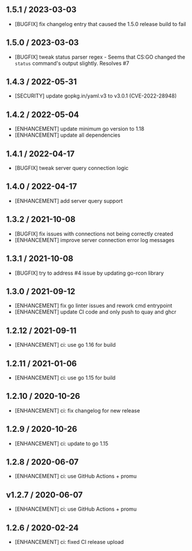 ## 1.5.1 / 2023-03-03

* [BUGFIX] fix changelog entry that caused the 1.5.0 release build to fail

## 1.5.0 / 2023-03-03

* [BUGFIX] tweak status parser regex - Seems that CS:GO changed the `status` command's output slightly. Resolves #7

## 1.4.3 / 2022-05-31

* [SECURITY] update gopkg.in/yaml.v3 to v3.0.1 (CVE-2022-28948)

## 1.4.2 / 2022-05-04

* [ENHANCEMENT] update minimum go version to 1.18
* [ENHANCEMENT] update all dependencies

## 1.4.1 / 2022-04-17

* [BUGFIX] tweak server query connection logic

## 1.4.0 / 2022-04-17

* [ENHANCEMENT] add server query support

## 1.3.2 / 2021-10-08

* [BUGFIX] fix issues with connections not being correctly created
* [ENHANCEMENT] improve server connection error log messages

## 1.3.1 / 2021-10-08

* [BUGFIX] try to address #4 issue by updating go-rcon library

## 1.3.0 / 2021-09-12

* [ENHANCEMENT] fix go linter issues and rework cmd entrypoint
* [ENHANCEMENT] update CI code and only push to quay and ghcr

## 1.2.12 / 2021-09-11

* [ENHANCEMENT] ci: use go 1.16 for build

## 1.2.11 / 2021-01-06

* [ENHANCEMENT] ci: use go 1.15 for build

## 1.2.10 / 2020-10-26

* [ENHANCEMENT] ci: fix changelog for new release

## 1.2.9 / 2020-10-26

* [ENHANCEMENT] ci: update to go 1.15

## 1.2.8 / 2020-06-07

* [ENHANCEMENT] ci: use GitHub Actions + promu

## v1.2.7 / 2020-06-07

* [ENHANCEMENT] ci: use GitHub Actions + promu

## 1.2.6 / 2020-02-24

* [ENHANCEMENT] ci: fixed CI release upload

